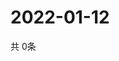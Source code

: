 # 2022-01-12
  共 0条

  <!-- BEGIN -->
  <!-- 最后更新时间Wed Jan 12 2022 11:02:57 GMT+0000 (Coordinated Universal Time) -->
  
  <!-- END -->
  
  